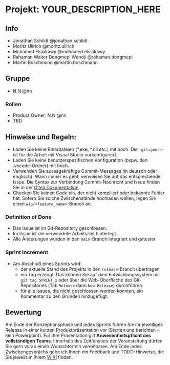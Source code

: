# Projekt: YOUR_DESCRIPTION_HERE



## Info
- Jonathan Schlidt @jonathan.schlidt
- Moritz Ullrich @moritz.ullrich
- Mohamed Elslakawy @mohamed.elslakawy
- Rahaman Walter Dongmepi Wendji @rahaman.dongmepi
- Martin Boschmann @martin.boschmann


## Gruppe

- N.N @nn

### Rollen 

- Product Owner: N.N @nn
- TBD


## Hinweise und Regeln:

* Laden Sie keine Binärdateien (*.exe, *.dll etc.) mit hoch. Die `.gitignore` ist für die Arbeit mit Visual Studio vorkonfiguriert.
* Laden Sie keine benutzerspezifischen Konfiguration (bspw. den .vscode-Ordner) mit hoch.
* Verwenden Sie aussagekräftige Commit-Messages (in deutsch oder englisch). Wann immer es geht, verweisen Sie auf das entsprechende Issue. Die Syntax zur Verbindung Commit-Nachricht und Issue finden Sie in der [Gitea Dokumentation](https://docs.gitea.com/next/usage/automatically-linked-references).
* Checken Sie keinen Code ein, der nicht kompiliert oder bekannte Fehler hat. Sofern Sie solche Zwischenstände hochladen wollen, legen Sie einen `wip/<feature_name>`-Branch an.

### Definition of Done 
* Das Issue ist im Git-Repository geschlossen.
* Im Issue ist die verwendete Arbeitszeit hinterlegt.
* Alle Änderungen wurden in den `main`-Branch integriert und getestet

### Sprint Increment
* Am Abschluß eines Sprints wird:
    + der aktuelle Stand des Projekts in den `release`-Branch übertragen
    + ein Tag erzeugt. Das können Sie auf dem Entwicklungssystem mit `git tag SPRINT_x` oder über die Web-Oberfläche des Git-Repositories (Tab `Release` dann `New Release`) durchführen.
    + für alle Issues, die nicht geschlossen werden konnten, ein Kommentar zu den Gründen hinzugefügt.

## Bewertung
Am Ende der Konzeptionsphase und jedes Sprints führen Sie ihr jeweiliges Release in einer kurzen Produktpräsentation vor (Starten und berichten - kein Powerpoint). Für ihre Präsentation gilt **Anwesenheitspflicht des vollständigen Teams**. 
Innerhalb des Zeitfensters der Veranstaltung dürfen Sie gern vorab einen Wunschtermin vereinbaren.
Am Ende jedes Zwischengesprächs gebe ich Ihnen ein Feedback und TODO-Hinweise, die Sie jeweils in ihrem [WIKI](../../../wiki) finden.
